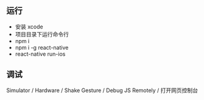 ## 运行

- 安装 xcode
- 项目目录下运行命令行
- npm i
- npm i -g react-native
- react-native run-ios

## 调试

Simulator / Hardware / Shake Gesture / Debug JS Remotely / 打开网页控制台